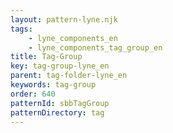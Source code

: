 ```yaml
---
layout: pattern-lyne.njk
tags: 
    - lyne_components_en
    - lyne_components_tag_group_en
title: Tag-Group
key: tag-group-lyne_en
parent: tag-folder-lyne_en
keywords: tag-group
order: 640
patternId: sbbTagGroup
patternDirectory: tag
---
```

